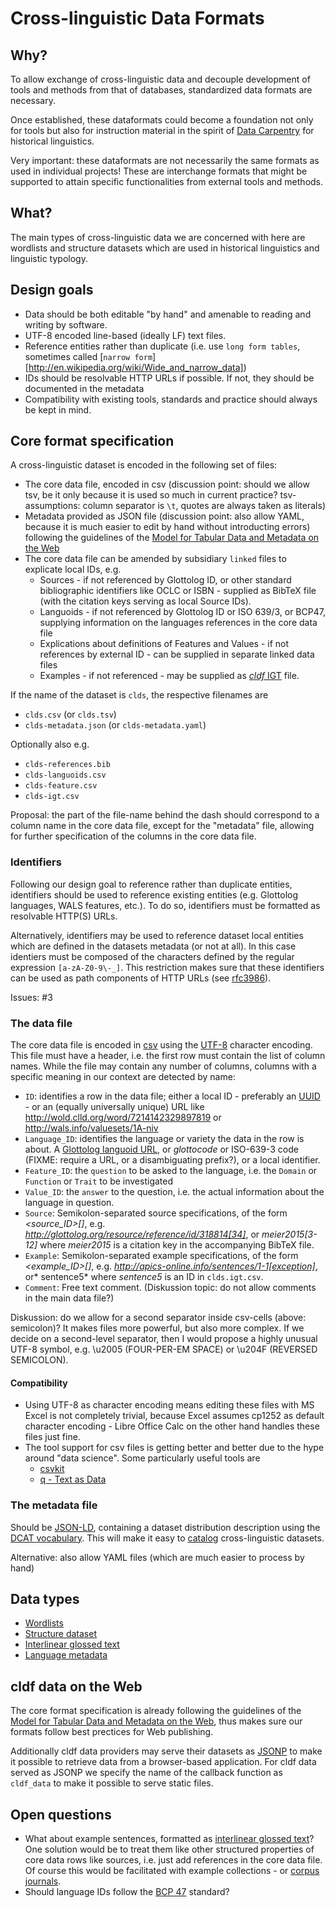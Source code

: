 # Cross-linguistic Data Formats


## Why?

To allow exchange of cross-linguistic data and decouple development of tools and methods from that of databases, standardized data formats are necessary.

Once established, these dataformats could become a foundation not only for tools but also for instruction material in the spirit of [Data Carpentry](http://datacarpentry.org/) for historical linguistics.

Very important: these dataformats are not necessarily the same formats as used in individual projects! These are interchange formats that might be supported to attain specific functionalities from external tools and methods.

## What?

The main types of cross-linguistic data we are concerned with here are wordlists and structure datasets which are used in historical linguistics and linguistic typology.


## Design goals

- Data should be both editable "by hand" and amenable to reading and writing by software.
- UTF-8 encoded line-based (ideally LF) text files.
- Reference entities rather than duplicate (i.e. use `long form tables`, sometimes called [`narrow form`][http://en.wikipedia.org/wiki/Wide_and_narrow_data])
- IDs should be resolvable HTTP URLs if possible. If not, they should be documented in the metadata
- Compatibility with existing tools, standards and practice should always be kept in mind.


## Core format specification

A cross-linguistic dataset is encoded in the following set of files:

- The core data file, encoded in csv (discussion point: should we allow tsv, be it only because it is used so much in current practice? tsv-assumptions: column separator is `\t`, quotes are always taken as literals)
- Metadata provided as JSON file (discussion point: also allow YAML, because it is much easier to edit by hand without introducting errors) following the guidelines of the [Model for Tabular Data and Metadata on the Web](http://www.w3.org/TR/tabular-data-model/#standard-file-metadata)
- The core data file can be amended by subsidiary `linked` files to explicate local IDs, e.g.
	- Sources - if not referenced by Glottolog ID, or other standard bibliographic identifiers like OCLC or ISBN - supplied as BibTeX file (with the citation keys serving as local Source IDs).
	- Languoids - if not referenced by Glottolog ID or ISO 639/3, or BCP47, supplying information on the languages references in the core data file
	- Explications about definitions of Features and Values - if not references by external ID - can be supplied in separate linked data files
	- Examples - if not referenced - may be supplied as [*cldf* IGT](igt.md) file.

If the name of the dataset is `clds`, the respective filenames are

- `clds.csv` (or `clds.tsv`)
- `clds-metadata.json` (or `clds-metadata.yaml`)

Optionally also e.g.

- `clds-references.bib`
- `clds-languoids.csv`
- `clds-feature.csv`
- `clds-igt.csv`

Proposal: the part of the file-name behind the dash should correspond to a column name in the core data file, except for the "metadata" file, allowing for further specification of the columns in the core data file.

### Identifiers

Following our design goal to reference rather than duplicate entities, identifiers should be used to reference existing entities (e.g. Glottolog languages, WALS features, etc.). To do so, identifiers must be formatted as resolvable HTTP(S) URLs.

Alternatively, identifiers may be used to reference dataset local entities which are defined in the datasets metadata (or not at all). In this case identiers must be composed of the characters defined by the regular expression `[a-zA-Z0-9\-_]`. This restriction makes sure that these identifiers can be used as path components of HTTP URLs (see [rfc3986](https://tools.ietf.org/html/rfc3986#section-2.3)).

Issues: #3


### The data file

The core data file is encoded in [csv](http://tools.ietf.org/html/rfc4180) using the [UTF-8](http://en.wikipedia.org/wiki/UTF-8) character encoding. This file must have a header, i.e. the first row must contain the list of column names. While the file may contain any number of columns, columns with a specific meaning in our context are detected by name:

- `ID`: identifies a row in the data file; either a local ID - preferably an [UUID](http://en.wikipedia.org/wiki/Universally_unique_identifier) - or an (equally universally unique) URL like http://wold.clld.org/word/7214142329897819 or http://wals.info/valuesets/1A-niv
- `Language_ID`: identifies the language or variety the data in the row is about. A [Glottolog languoid URL](http://glottolog.org), or *glottocode* or ISO-639-3 code (FIXME: require a URL, or a disambiguating prefix?), or a local identifier.
- `Feature_ID`: the `question` to be asked to the language, i.e. the `Domain` or `Function` or `Trait` to be investigated
- `Value_ID`: the `answer` to the question, i.e. the actual information about the language in question.
- `Source`: Semikolon-separated source specifications, of the form *<source_ID>[<source context>]*, e.g. *http://glottolog.org/resource/reference/id/318814[34]*, or *meier2015[3-12]* where *meier2015* is a citation key in the accompanying BibTeX file.
- `Example`: Semikolon-separated example specifications, of the form *<example_ID>[<context>]*, e.g. *http://apics-online.info/sentences/1-1[exception]*, or* sentence5* where *sentence5* is an ID in `clds.igt.csv`.
- `Comment`: Free text comment. (Diskussion topic: do not allow comments in the main data file?)

Diskussion: do we allow for a second separator inside csv-cells (above: semicolon)? It makes files more powerful, but also more complex. If we decide on a second-level separator, then I would propose a highly unusual UTF-8 symbol, e.g. \u2005 (FOUR-PER-EM SPACE) or \u204F (REVERSED SEMICOLON).

#### Compatibility

- Using UTF-8 as character encoding means editing these files with MS Excel is not completely trivial, because Excel assumes cp1252 as default character encoding - Libre Office Calc on the other hand handles these files just fine.
- The tool support for csv files is getting better and better due to the hype around "data science". Some particularly useful tools are
  - [csvkit](https://csvkit.readthedocs.org/en/stable/)
  - [q - Text as Data](http://harelba.github.io/q/)


### The metadata file

Should be [JSON-LD](http://json-ld.org/), containing a dataset distribution description using the [DCAT vocabulary](http://www.w3.org/TR/vocab-dcat/#class-distribution). This will make it easy to [catalog](http://www.w3.org/TR/vocab-dcat/#class-catalog)
cross-linguistic datasets.

Alternative: also allow YAML files (which are much easier to process by hand)

## Data types

- [Wordlists](wordlist.md)
- [Structure dataset](structure_dataset.md)
- [Interlinear glossed text](igt.md)
- [Language metadata](language_metadata.md)


## cldf data on the Web

The core format specification is already following the guidelines of the [Model for Tabular Data and Metadata on the Web](http://www.w3.org/TR/tabular-data-model/), thus makes sure our formats follow best prectices for Web publishing.

Additionally cldf data providers may serve their datasets as [JSONP](http://en.wikipedia.org/wiki/JSONP) to make it possible to retrieve data from a browser-based application. For cldf data served as JSONP we specify the name of the callback function as `cldf_data` to make it possible to serve static files.


## Open questions

- What about example sentences, formatted as [interlinear glossed text](http://en.wikipedia.org/wiki/Interlinear_gloss)? One solution would be to treat them like other structured properties of core data rows like sources, i.e. just add references in the core data file. Of course this would be facilitated with example collections - or [corpus journals](http://dlc.hypotheses.org/691).
- Should language IDs follow the [BCP 47](https://tools.ietf.org/html/bcp47) standard?
